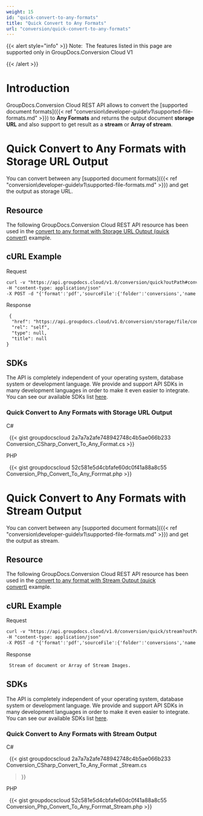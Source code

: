 ```yaml
---
weight: 15
id: "quick-convert-to-any-formats"
title: "Quick Convert to Any Formats"
url: "conversion/quick-convert-to-any-formats"
---
```


{{< alert style="info" >}}
Note:  The features listed in this page are supported only in GroupDocs.Conversion Cloud V1

{{< /alert >}}










# Introduction #

GroupDocs.Conversion Cloud REST API allows to convert the [supported document formats]({{< ref "conversion\developer-guide\v1\supported-file-formats.md" >}}) to  **Any Formats** and returns the output document **storage URL** and also support to get result as a **stream** or **Array of stream**.

# Quick Convert to Any Formats with Storage URL Output #

You can convert between any [supported document formats]({{< ref "conversion\developer-guide\v1\supported-file-formats.md" >}}) and get the output as storage URL.

## Resource ##

The following GroupDocs.Conversion Cloud REST API resource has been used in the [convert to any format with Storage URL Output (quick convert)](https://apireference.groupdocs.cloud/conversion/#!/QuickConversion/QuickConvert) example.

## cURL Example ##





 Request

```html 
curl -v "https://api.groupdocs.cloud/v1.0/conversion/quick?outPath#conversions%2F&#x26;appsid#XXXX&#x26;signature#XXX-XX" 
-H "content-type: application/json" 
-X POST -d "{'format':'pdf','sourceFile':{'folder':'conversions','name':'sample.docx'}}"
 ```




 Response

```html 
 {
  "href": "https://api.groupdocs.cloud/v1.0/conversion/storage/file/conversions/sample.pdf",
  "rel": "self",
  "type": null,
  "title": null
}
 ```






## SDKs ##

The API is completely independent of your operating system, database system or development language. We provide and support API SDKs in many development languages in order to make it even easier to integrate. You can see our available SDKs list [here](https://github.com/groupdocs-conversion-cloud).

### Quick Convert to Any Formats with Storage URL Output ###





 C#



 
{{< gist groupdocscloud 2a7a7a2afe748942748c4b5ae066b233 Conversion_CSharp_Convert_To_Any_Format.cs >}}







 PHP



 
{{< gist groupdocscloud 52c581e5d4cbfafe60dc0f41a88a8c55 Conversion_Php_Convert_To_Any_Forrmat.php >}}









# Quick Convert to Any Formats with Stream Output #

You can convert between any [supported document formats]({{< ref "conversion\developer-guide\v1\supported-file-formats.md" >}}) and get the output as stream.

## Resource ##

The following GroupDocs.Conversion Cloud REST API resource has been used in the [convert to any format with Stream Output (quick convert)](https://apireference.groupdocs.cloud/conversion/#!/QuickConversion/QuickConvertToStream) example.

## cURL Example ##





 Request

```html 
curl -v "https://api.groupdocs.cloud/v1.0/conversion/quick/stream?outPath#conversions%2F&#x26;appsid#XXXX&#x26;signature#XXX-XX" 
-H "content-type: application/json" 
-X POST -d "{'format':'pdf','sourceFile':{'folder':'conversions','name':'sample.docx'}}"
 ```




 Response

```html 
 Stream of document or Array of Stream Images.
 ```






## SDKs ##

The API is completely independent of your operating system, database system or development language. We provide and support API SDKs in many development languages in order to make it even easier to integrate. You can see our available SDKs list [here](https://github.com/groupdocs-conversion-cloud).

### Quick Convert to Any Formats with Stream Output ###





 C#



 
{{< gist groupdocscloud 2a7a7a2afe748942748c4b5ae066b233 Conversion_CSharp_Convert_To_Any_Format _Stream.cs
 >}}







 PHP



 
{{< gist groupdocscloud 52c581e5d4cbfafe60dc0f41a88a8c55 Conversion_Php_Convert_To_Any_Forrmat_Stream.php >}}






